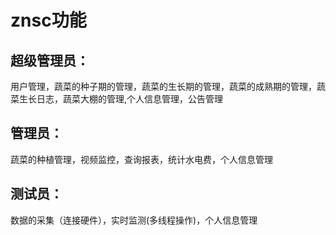 # znsc功能

## 超级管理员：

用户管理，蔬菜的种子期的管理，蔬菜的生长期的管理，蔬菜的成熟期的管理，蔬菜生长日志，蔬菜大棚的管理,个人信息管理，公告管理

## 管理员：

蔬菜的种植管理，视频监控，查询报表，统计水电费，个人信息管理

## 测试员：

数据的采集（连接硬件），实时监测(多线程操作)，个人信息管理

